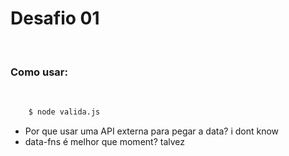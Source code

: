 # Desafio 01
<br>

### Como usar:

<br>

```bash 
    $ node valida.js
```

- Por que usar uma API externa para pegar a data? i dont know
- data-fns é melhor que moment? talvez